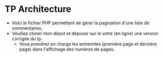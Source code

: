 # TP Architecture
- Voici le fichier PHP permettant de gérer la pagination d'une liste de commentaires.
- Veuillez cloner mon dépot et déposer sur le votre (en ligne) une version corrigée du tp.
  - Vous prendrez en charge les extrémités (première page et dernière page) dans l'affichage des numéros de pages.
